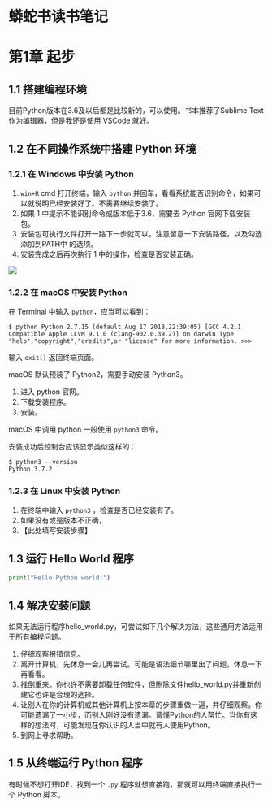  # 蟒蛇书读书笔记

# 第1章 起步

## 1.1 搭建编程环境

目前Python版本在3.6及以后都是比较新的，可以使用。书本推荐了Sublime Text 作为编辑器，但是我还是使用 VSCode 就好。

## 1.2 在不同操作系统中搭建 Python 环境

### 1.2.1 在 Windows 中安装 Python

1. `win+R` cmd 打开终端，输入 `python` 并回车，看看系统能否识别命令，如果可以就说明已经安装好了。不需要继续安装了。
2. 如果 1 中提示不能识别命令或版本低于3.6，需要去 Python 官网下载安装包。
3. 安装包可执行文件打开一路下一步就可以，注意留意一下安装路径，以及勾选 添加到PATH中 的选项。
4. 安装完成之后再次执行 1 中的操作，检查是否安装正确。

![](./assets/%E8%9F%92%E8%9B%87%E4%B9%A6%E8%AF%BB%E4%B9%A6%E7%AC%94%E8%AE%B0/%E8%9F%92%E8%9B%87%E4%B9%A6%E8%AF%BB%E4%B9%A6%E7%AC%94%E8%AE%B0.png)

### 1.2.2 在 macOS 中安装 Python

在 Terminal 中输入 `python`，应当可以看到：

```
$ python Python 2.7.15 (default,Aug 17 2018,22:39:05) [GCC 4.2.1 Compatible Apple LLVM 9.1.0 (clang-902.0.39.2)] on darwin Type "help","copyright","credits",or "license" for more information. >>>
```

输入 `exit()` 返回终端页面。

macOS 默认预装了 Python2，需要手动安装 Python3。

1. 进入 python 官网。
2. 下载安装程序。
3. 安装。

macOS 中调用 python 一般使用 `python3` 命令。

安装成功后控制台应该显示类似这样的：

```
$ python3 --version
Python 3.7.2
```

### 1.2.3 在 Linux 中安装 Python

1. 在终端中输入 `python3` ，检查是否已经安装有了。
2. 如果没有或是版本不正确，
3. 【此处填写安装步骤】

## 1.3 运行 Hello World 程序

```python
print("Hello Python world!")
```

## 1.4 解决安装问题

如果无法运行程序hello_world.py，可尝试如下几个解决方法，这些通用方法适用于所有编程问题。

1. 仔细观察报错信息。
2. 离开计算机，先休息一会儿再尝试。可能是语法细节哪里出了问题，休息一下再看看。
3. 推倒重来。你也许不需要卸载任何软件，但删除文件hello_world.py并重新创建它也许是合理的选择。
4. 让别人在你的计算机或其他计算机上按本章的步骤重做一遍，并仔细观察。你可能遗漏了一小步，而别人刚好没有遗漏。请懂Python的人帮忙。当你有这样的想法时，可能发现在你认识的人当中就有人使用Python。
5. 到网上寻求帮助。

## 1.5 从终端运行 Python 程序

有时候不想打开IDE，找到一个 `.py`  程序就想直接跑，那就可以用终端直接执行一个 Python 脚本。
